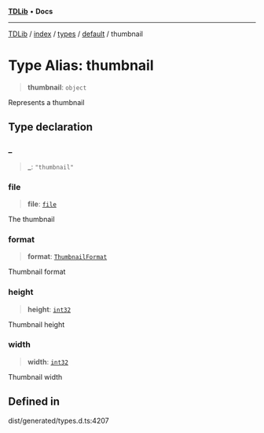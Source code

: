 [**TDLib**](../../../../../../README.md) • **Docs**

***

[TDLib](../../../../../../modules.md) / [index](../../../../../README.md) / [types](../../../README.md) / [default](../README.md) / thumbnail

# Type Alias: thumbnail

> **thumbnail**: `object`

Represents a thumbnail

## Type declaration

### \_

> **\_**: `"thumbnail"`

### file

> **file**: [`file`](file-1.md)

The thumbnail

### format

> **format**: [`ThumbnailFormat`](ThumbnailFormat.md)

Thumbnail format

### height

> **height**: [`int32`](int32-1.md)

Thumbnail height

### width

> **width**: [`int32`](int32-1.md)

Thumbnail width

## Defined in

dist/generated/types.d.ts:4207
